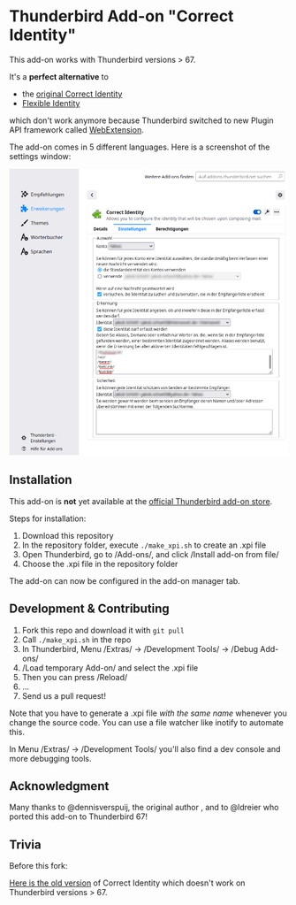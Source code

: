 Thunderbird Add-on "Correct Identity"
=====================================

This add-on works with Thunderbird versions > 67.

It's a **perfect alternative** to

- the [original Correct Identity](https://github.com/dennisverspuij/tb-correctidentity)
- [Flexible Identity](https://github.com/snakelizzard/flexible_identity)

which don't work anymore because Thunderbird switched to new Plugin API
framework called [WebExtension](https://webextension-api.thunderbird.net/).

The add-on comes in 5 different languages. Here is a screenshot of the settings
window:

![Settings window](images/settings.png)


Installation
------------

This add-on is **not** yet available at the [official Thunderbird add-on store](https://addons.thunderbird.net/).

Steps for installation:

1. Download this repository
2. In the repository folder, execute `./make_xpi.sh` to create an .xpi file
3. Open Thunderbird, go to /Add-ons/, and click /Install add-on from file/
4. Choose the .xpi file in the repository folder

The add-on can now be configured in the add-on manager tab.


Development & Contributing
--------------------------

1. Fork this repo and download it with `git pull`
2. Call `./make_xpi.sh` in the repo
3. In Thunderbird, Menu /Extras/ → /Development Tools/ → /Debug Add-ons/
4. /Load temporary Add-on/ and select the .xpi file
5. Then you can press /Reload/
6. …
7. Send us a pull request!

Note that you have to generate a .xpi file *with the same name* whenever you change the source code. You can use a file watcher like inotify to automate this.

In Menu /Extras/ → /Development Tools/ you'll also find a dev console and more debugging tools.


Acknowledgment
--------------

Many thanks to @dennisverspuij, the original author , and to @ldreier who ported this add-on to Thunderbird 67!


Trivia
------

Before this fork:

[Here is the old version](https://addons.thunderbird.net/de/thunderbird/addon/correct-identity/)
of Correct Identity which doesn't work on Thunderbird versions > 67.
